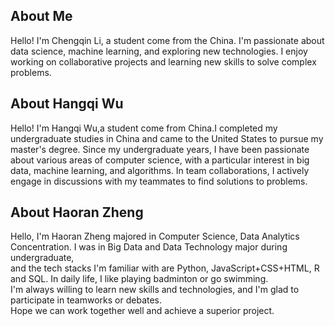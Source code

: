 ## About Me
Hello! I'm Chengqin Li, a student come from the China. I'm passionate about data science, machine learning, and exploring new technologies. I enjoy working on collaborative projects and learning new skills to solve complex problems.

## About Hangqi Wu
Hello! I'm Hangqi Wu,a student come from China.I completed my undergraduate studies in China and came to the United States to pursue my master's degree. Since my undergraduate years, I have been passionate about various areas of computer science, with a particular interest in big data, machine learning, and algorithms. In team collaborations, I actively engage in discussions with my teammates to find solutions to problems.

## About Haoran Zheng
Hello, I'm Haoran Zheng majored in Computer Science, Data Analytics Concentration. I was in Big Data and Data Technology major during undergraduate,  
and the tech stacks I'm familiar with are Python, JavaScript+CSS+HTML, R and SQL. In daily life, I like playing badminton or go swimming.  
I'm always willing to learn new skills and technologies, and I'm glad to participate in teamworks or debates.  
Hope we can work together well and achieve a superior project.  